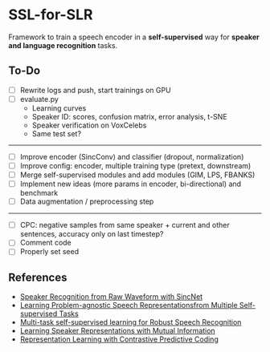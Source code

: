 # SSL-for-SLR

Framework to train a speech encoder in a **self-supervised** way for **speaker and language recognition** tasks.

## To-Do

- [ ] Rewrite logs and push, start trainings on GPU
- [ ] evaluate.py
    - Learning curves
    - Speaker ID: scores, confusion matrix, error analysis, t-SNE
    - Speaker verification on VoxCelebs
    - Same test set?

---

- [ ] Improve encoder (SincConv) and classifier (dropout, normalization)
- [ ] Improve config: encoder, multiple training type (pretext, downstream)
- [ ] Merge self-supervised modules and add modules (GIM, LPS, FBANKS)
- [ ] Implement new ideas (more params in encoder, bi-directional) and benchmark
- [ ] Data augmentation / preprocessing step

---

- [ ] CPC: negative samples from same speaker + current and other sentences, accuracy only on last timestep?
- [ ] Comment code
- [ ] Properly set seed

## References

- [Speaker Recognition from Raw Waveform with SincNet](https://arxiv.org/abs/1808.00158)
- [Learning Problem-agnostic Speech Representationsfrom Multiple Self-supervised Tasks](https://arxiv.org/pdf/1904.03416.pdf)
- [Multi-task self-supervised learning for Robust Speech Recognition](https://arxiv.org/pdf/2001.09239.pdf)
- [Learning Speaker Representations with Mutual Information](https://arxiv.org/pdf/1812.00271.pdf)
- [Representation Learning with Contrastive Predictive Coding](https://arxiv.org/pdf/1807.03748.pdf)